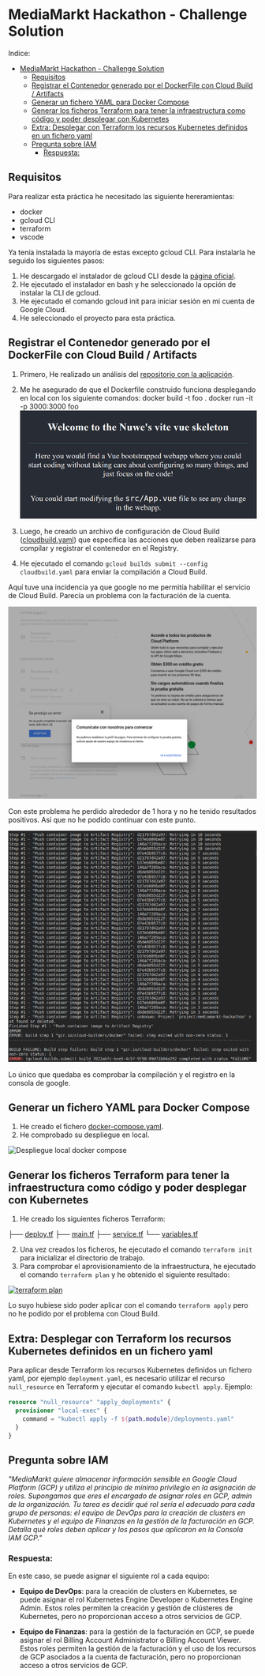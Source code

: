 # MediaMarkt Hackathon - Challenge Solution

Indice:
- [MediaMarkt Hackathon - Challenge Solution](#mediamarkt-hackathon---challenge-solution)
  - [Requisitos](#requisitos)
  - [Registrar el Contenedor generado por el DockerFile con Cloud Build / Artifacts](#registrar-el-contenedor-generado-por-el-dockerfile-con-cloud-build--artifacts)
  - [Generar un fichero YAML para Docker Compose](#generar-un-fichero-yaml-para-docker-compose)
  - [Generar los ficheros Terraform para tener la infraestructura como código y poder desplegar con Kubernetes](#generar-los-ficheros-terraform-para-tener-la-infraestructura-como-código-y-poder-desplegar-con-kubernetes)
  - [Extra: Desplegar con Terraform los recursos Kubernetes definidos en un fichero yaml](#extra-desplegar-con-terraform-los-recursos-kubernetes-definidos-en-un-fichero-yaml)
  - [Pregunta sobre IAM](#pregunta-sobre-iam)
    - [Respuesta:](#respuesta)



## Requisitos

Para realizar esta práctica he necesitado las siguiente hereramientas:
- docker
- gcloud CLI
- terraform
- vscode
  
Ya tenía instalada la mayoría de estas excepto gcloud CLI. Para instalarla he seguido los siguientes pasos:
1. He descargado el instalador de gcloud CLI desde la [página oficial](https://cloud.google.com/sdk/docs/install).
2. He ejecutado el instalador en bash y he seleccionado la opción de instalar la CLI de gcloud.
3. He ejecutado el comando gcloud init para iniciar sesión en mi cuenta de Google Cloud.
4. He seleccionado el proyecto para esta práctica.




## Registrar el Contenedor generado por el DockerFile con Cloud Build / Artifacts
1. Primero, He realizado un análisis del [repositorio con la aplicación](https://github.com/nuwe-io/mms-cloud-skeleton/tree/main). 
2. Me he asegurado de que el Dockerfile construido funciona desplegando en local con los siguiente comandos:
   docker build -t foo .
   docker run -it -p 3000:3000 foo
   ![Despliegue local Dockerfile](./img/img01.png)

   
3. Luego, he creado un archivo de configuración de Cloud Build ([cloudbuild.yaml](./cloudbuild.yaml)) que especifica las acciones que deben realizarse para compilar y registrar el contenedor en el Registry.
4. He ejecutado el comando `gcloud builds submit --config cloudbuild.yaml` para enviar la compilación a Cloud Build.

Aquí tuve una incidencia ya que google no me permitía habilitar el servicio de Cloud Build. Parecía un problema con la facturación de la cuenta. 

![problema técnico gcs](./img/img02.png)

Con este problema he perdido alrededor de 1 hora y no he tenido resultados positivos. Así que no he podido continuar con este punto.

![error en terminal](./img/img03.png)

Lo único que quedaba es comprobar la compilación y el registro en la consola de google.



## Generar un fichero YAML para Docker Compose
1. He creado el fichero [docker-compose.yaml](./docker-compose.yaml).
2. He comprobado su despliegue en local.

![Despliegue local docker compose](./img/img04.png)

## Generar los ficheros Terraform para tener la infraestructura como código y poder desplegar con Kubernetes
1. He creado los siguientes ficheros Terraform:

├── [deploy.tf](./terraform-gke/deploy.tf)
├── [main.tf](./terraform-gke/main.tf)
├── [service.tf](./terraform-gke/service.tf)
└── [variables.tf](./terraform-gke/variables.tf)

2. Una vez creados los ficheros, he ejecutado el comando `terraform init` para inicializar el directorio de trabajo.
3. Para comprobar el aprovisionamiento de la infraestructura, he ejecutado el comando `terraform plan` y he obtenido el siguiente resultado:

[![terraform plan](https://asciinema.org/a/2kTYPpujUkdKngNfNxoAPeoTX.svg)](https://asciinema.org/a/2kTYPpujUkdKngNfNxoAPeoTX)

Lo suyo hubiese sido poder aplicar con el comando `terraform apply` pero no he podido por el problema con Cloud Build.

## Extra: Desplegar con Terraform los recursos Kubernetes definidos en un fichero yaml

Para aplicar desde Terraform los recursos Kubernetes definidos un fichero yaml, por ejemplo `deployment.yaml`, es necesario utilizar el recurso `null_resource` en Terraform y ejecutar el comando `kubectl apply`. Ejemplo:

```terraform
resource "null_resource" "apply_deployments" {
  provisioner "local-exec" {
    command = "kubectl apply -f ${path.module}/deployments.yaml"
  }
}

```

## Pregunta sobre IAM

*"MediaMarkt quiere almacenar información sensible en Google Cloud Platform (GCP) y utiliza el principio de mínimo privilegio en la asignación de roles. Supongamos que eres el encargado de asignar roles en GCP, admin de la organización. Tu tarea es decidir qué rol sería el adecuado para cada grupo de personas: el equipo de DevOps para la creación de clusters en Kubernetes y el equipo de Finanzas en la gestión de la facturación en GCP. Detalla qué roles deben aplicar y los pasos que aplicaron en la Consola IAM GCP."*

### Respuesta:

En este caso, se puede asignar el siguiente rol a cada equipo:

- **Equipo de DevOps**: para la creación de clusters en Kubernetes, se puede asignar el rol Kubernetes Engine Developer o Kubernetes Engine Admin. Estos roles permiten la creación y gestión de clústeres de Kubernetes, pero no proporcionan acceso a otros servicios de GCP.

- **Equipo de Finanzas**: para la gestión de la facturación en GCP, se puede asignar el rol Billing Account Administrator o Billing Account Viewer. Estos roles permiten la gestión de la facturación y el uso de los recursos de GCP asociados a la cuenta de facturación, pero no proporcionan acceso a otros servicios de GCP.

